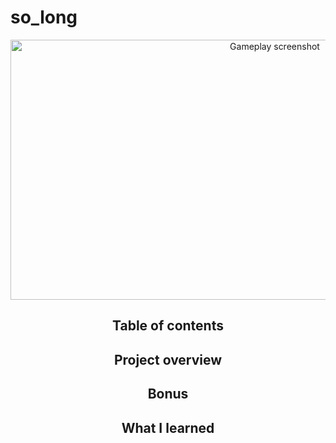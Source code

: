 # so_long
<div align="center">
<img src="https://user-images.githubusercontent.com/101518532/232165984-6239ea29-c76c-421e-a882-8df1058b5a6c.png" alt="Gameplay screenshot" width="830" height="416">
</div>
<header>
<h2>Table of contents</h2>
<p></p>
<h2>Project overview</h2>
<h2>Bonus</h2>
<h2>What I learned</h2>
</header>
